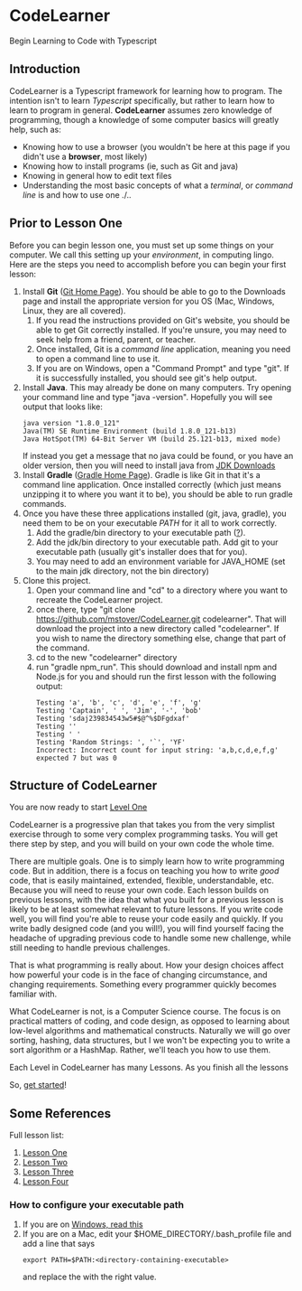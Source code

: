 # CodeLearner
Begin Learning to Code with Typescript

## Introduction

CodeLearner is a Typescript framework for learning how to program.  The intention isn't to learn 
*Typescript* specifically, but rather to learn how to learn to program in general.  **CodeLearner** 
assumes zero
knowledge of programming, though a knowledge of some computer basics will greatly help, such as:

- Knowing how to use a browser (you wouldn't be here at this page if you didn't use a **browser**, most likely)
- Knowing how to install programs (ie, such as Git and java)
- Knowing in general how to edit text files
- Understanding the most basic concepts of what a *terminal*, or *command line* is and how to use one ./..

## Prior to Lesson One

Before you can begin lesson one, you must set up some things on your computer.  We call this setting
up your *environment*, in computing lingo.  Here are the steps you need to accomplish before you can
begin your first lesson:

1. Install **Git** ([Git Home Page](https://git-scm.com/)).  You should be able to go to the
Downloads page and install the appropriate version for you OS (Mac, Windows, Linux, they are all covered).
   1. If you read the instructions provided on Git's website, you should be able to get Git correctly 
   installed.  If you're unsure, you may need to seek help from a friend, parent, or teacher.
   1. Once installed, Git is a *command line* application, meaning you need to open a command line to use it.
   1. If you are on Windows, open a "Command Prompt" and type "git".  If it is successfully installed, you should
   see git's help output.
1. Install **Java**.  This may already be done on many computers.  Try opening your command line and type 
"java -version".  Hopefully you will see output that looks like:
    ```
    java version "1.8.0_121"
    Java(TM) SE Runtime Environment (build 1.8.0_121-b13)
    Java HotSpot(TM) 64-Bit Server VM (build 25.121-b13, mixed mode)
    ```
    If instead you get a message that no java could be found, or you have an older version, then you 
    will need to install java from [JDK Downloads](https://www.oracle.com/java/technologies/javase-downloads.html)
1. Install **Gradle** ([Gradle Home Page](https://gradle.org)).  Gradle is like Git in that it's a 
command line application.  Once installed correctly (which just means unzipping it to where you want 
it to be), you should be able to run gradle commands. 
1. Once you have these three applications installed (git, java, gradle), you need them to be on your 
executable *PATH* for it all to work correctly.  
   1. Add the gradle/bin directory to your executable path ([?](#how-to-configure-your-executable-path)).  
   1. Add the jdk/bin directory to your executable path.  Add git to your executable path (usually 
git's installer does that for you).
   1. You may need to add an environment variable for JAVA_HOME (set to the main jdk directory, not the bin directory)
1. Clone this project.  
    1. Open your command line and "cd" to a directory where you want to recreate the CodeLearner project.
    1. once there, type "git clone https://github.com/mstover/CodeLearner.git codelearner".  That will download the project
    into a new directory called "codelearner".  If you wish to name the directory something else, change that
    part of the command.
    1. cd to the new "codelearner" directory
    1. run "gradle npm_run".  This should download and install npm and Node.js for you and should run the first lesson with the following output:
       ```
       Testing 'a', 'b', 'c', 'd', 'e', 'f', 'g'
       Testing 'Captain', ' ', 'Jim', '-', 'bob'
       Testing 'sdaj239834543w5#$@^%$DFgdxaf'
       Testing ''
       Testing ' '
       Testing 'Random Strings: ', '`', 'YF'
       Incorrect: Incorrect count for input string: 'a,b,c,d,e,f,g' expected 7 but was 0
       ```
## Structure of CodeLearner
 You are now ready to start [Level One](docs/level_one.md)
 
 CodeLearner  is a progressive plan that takes you from the very simplist exercise through to some very 
complex programming tasks.  You will get there step by step, and you will build on your own code the 
whole time.  

There are multiple goals. One is to simply learn how to write programming code.  But in addition, there is a focus
on teaching you how to write *good* code, that is easily maintained, extended, flexible, understandable, etc.  Because
you will need to reuse your own code.  Each lesson builds on previous lessons, with the idea that what you
built for a previous lesson is likely to be at least somewhat relevant to future lessons.  If you write
code well, you will find you're able to reuse your code easily and quickly.  If you write badly designed
code (and you will!), you will find yourself facing the headache of upgrading previous code to handle some new
challenge, while still needing to handle previous challenges.

That is what programming is really about.  How your design choices affect how powerful your code is in the face
 of changing circumstance, and changing requirements.  Something every programmer quickly becomes familiar with.
 
 What CodeLearner is not, is a Computer Science course.  The focus is on practical matters of coding, and code
 design, as opposed to learning about low-level algorithms and mathematical constructs.  Naturally we will go over
 sorting, hashing, data structures, but I we won't be expecting you to write a sort algorithm or a HashMap.  Rather, 
 we'll teach you how to use them.
 
 Each Level in CodeLearner has many Lessons.  As you finish all the lessons
 
 So, [get started](docs/level_one.md)!

## Some References
Full lesson list:
1. [Lesson One](docs/level_one.md#lesson-one)
1. [Lesson Two](docs/level_one.md#lesson-two)
1. [Lesson Three](docs/level_one.md#lesson-three)
1. [Lesson Four](docs/level_one.md#lesson-four)

### How to configure your executable path

1. If you are on [Windows, read this](https://www.architectryan.com/2018/03/17/add-to-the-path-on-windows-10/)
1. If you are on a Mac, edit your $HOME_DIRECTORY/.bash_profile file and add a line that says 
   ```
   export PATH=$PATH:<directory-containing-executable>
   ``` 
   and replace the <directory-containing-executable> 
   with the right value.
